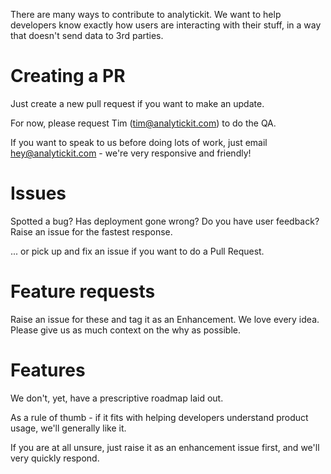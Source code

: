 There are many ways to contribute to analytickit. We want to help developers know exactly how users are interacting with
their stuff, in a way that doesn't send data to 3rd parties.

# Creating a PR

Just create a new pull request if you want to make an update.

For now, please request Tim (tim@analytickit.com) to do the QA.

If you want to speak to us before doing lots of work, just email hey@analytickit.com - we're very responsive and
friendly!

# Issues

Spotted a bug? Has deployment gone wrong? Do you have user feedback? Raise an issue for the fastest response.

... or pick up and fix an issue if you want to do a Pull Request.

# Feature requests

Raise an issue for these and tag it as an Enhancement. We love every idea. Please give us as much context on the why as
possible.

# Features

We don't, yet, have a prescriptive roadmap laid out.

As a rule of thumb - if it fits with helping developers understand product usage, we'll generally like it.

If you are at all unsure, just raise it as an enhancement issue first, and we'll very quickly respond.
